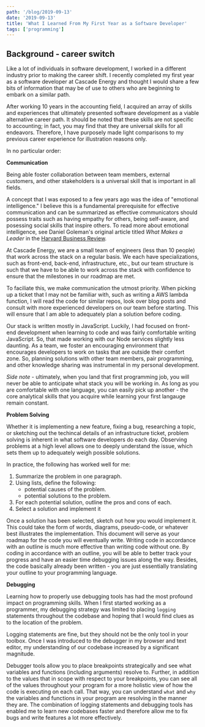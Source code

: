 ```yaml
---
path: '/blog/2019-09-13'
date: '2019-09-13'
title: 'What I Learned From My First Year as a Software Developer'
tags: ['programming']
---
```


## Background - career switch

Like a lot of individuals in software development, I worked in a different industry prior to making the career shift. I recently completed my first year as a software developer at Cascade Energy and thought I would share a few bits of information that may be of use to others who are beginning to embark on a similar path.

After working 10 years in the accounting field, I acquired an array of skills and experiences that ultimately presented software development as a viable alternative career path. It should be noted that these skills are not specific to accounting; in fact, you may find that they are universal skills for all endeavors. Therefore, I have purposely made light comparisons to my previous career experience for illustration reasons only.

In no particular order:

**Communication**

Being able foster collaboration between team members, external customers, and other stakeholders is a universal skill that is important in all fields.

A concept that I was exposed to a few years ago was the idea of "emotional intelligence." I believe this is a fundamental prerequisite for effective communication and can be summarized as effective communicators should possess traits such as having empathy for others, being self-aware, and posessing social skills that inspire others. To read more about emotional intelligence, see Daniel Goleman's original article titled _What Makes a Leader_ in the [Harvard Business Review](https://hbr.org/2004/01/what-makes-a-leader).

At Cascade Energy, we are a small team of engineers (less than 10 people) that work across the stack on a regular basis. We each have specializations, such as front-end, back-end, infrastructure, etc., but our team structure is such that we have to be able to work across the stack with confidence to ensure that the milestones in our roadmap are met.

To faciliate this, we make communication the utmost priority. When picking up a ticket that I may not be familiar with, such as writing a AWS lambda function, I will read the code for similar repos, look over blog posts and consult with more experienced developers on our team before starting. This will ensure that I am able to adequately plan a solution before coding.

Our stack is written mostly in JavaScript. Luckily, I had focused on front-end development when learning to code and was fairly comfortable writing JavaScript. So, that made working with our Node services slightly less daunting. As a team, we foster an encouraging environment that encourages developers to work on tasks that are outside their comfort zone. So, planning solutions with other team members, pair programming, and other knowledge sharing was instrumental in my personal development.

_Side note_ - ultimately, when you land that first programming job, you will never be able to anticipate what stack you will be working in. As long as you are comfortable with one language, you can easily pick up another - the core analytical skills that you acquire while learning your first langauge remain constant.

**Problem Solving**

Whether it is implementing a new feature, fixing a bug, researching a topic, or sketching out the techincal details of an infrastructure ticket, problem solving is inherent in what software developers do each day. Observing problems at a high level allows one to deeply understand the issue, which sets them up to adequately weigh possible solutions.

In practice, the following has worked well for me:

1. Summarize the problem in one paragraph.
2. Using lists, define the following:
   - potential causes of the problem.
   - potential solutions to the problem.
3. For each potential solution, outline the pros and cons of each.
4. Select a solution and implement it

Once a solution has been selected, sketch out how you would implement it. This could take the form of words, diagrams, pseudo-code, or whatever best illustrates the implementation. This document will serve as your roadmap for the code you will eventually write. Writing code in accordance with an outline is much more effective than writing code without one. By coding in accordance with an outline, you will be able to better track your progress and have an easier time debugging issues along the way. Besides, the code basically already been written - you are just essentially translating your outline to your programming language.

**Debugging**

Learning how to properly use debugging tools has had the most profound impact on programming skills. When I first started working as a programmer, my debugging strategy was limited to placing `logging` statements throughout the codebase and hoping that I would find clues as to the location of the problem.

Logging statements are fine, but they should not be the only tool in your toolbox. Once I was introduced to the debugger in my browser and text editor, my understanding of our codebase increased by a significant magnitude.

Debugger tools allow you to place breakpoints strategically and see what variables and functions (including arguments) resolve to. Further, in addition to the values that in scope with respect to your breakpoints, you can see all of the values throughout your program for a more holistic view of how the code is executing on each call. That way, you can understand `what` and `why` the variables and functions in your program are resolving in the manner they are. The combination of logging statements and debugging tools has enabled me to learn new codebases faster and therefore allow me to fix bugs and write features a lot more effectively.
